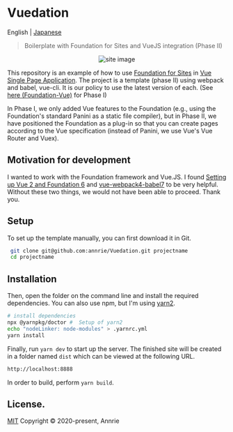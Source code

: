 # Vuedation

English | [Japanese](./README.ja.md)

> Boilerplate with Foundation for Sites and VueJS integration (Phase II)

<p align="center"><img src="https://user-images.githubusercontent.com/5172584/79530197-9f613e00-80a9-11ea-9903-c6eba751330e.png" alt="site image"></p>

This repository is an example of how to use [Foundation for Sites](https://get.foundation/sites/docs/) in [Vue Single Page Application](https://jp.vuejs.org). The project is a template (phase II) using webpack and babel, vue-cli. It is our policy to use the latest version of each.
(See [here (Foundation-Vue)](https://github.com/annrie/Foundation-Vue.git) for Phase I)

In Phase I, we only added Vue features to the Foundation (e.g., using the Foundation's standard Panini as a static file compiler), but in Phase II, we have positioned the Foundation as a plug-in so that you can create pages according to the Vue specification (instead of Panini, we use Vue's Vue Router and Vuex).

## Motivation for development

I wanted to work with the Foundation framework and Vue.JS.
I found [Setting up Vue 2 and Foundation 6](_COPY11@tommaso.marcelli/setting-up-vue-2-and-foundation-6-3f858b4ad20#.mfkp11mid) and [vue-webpack4-babel7](https://github.com/xsbear/vue-webpack4-babel7/) to be very helpful. Without these two things, we would not have been able to proceed. Thank you.

## Setup

To set up the template manually, you can first download it in Git.

```bash {.copy}
 git clone git@github.com:annrie/Vuedation.git projectname
 cd projectname
```

## Installation

Then, open the folder on the command line and install the required dependencies.
You can also use npm, but I'm using [yarn2](https://yarnpkg.com/getting-started/install).

```bash
# install dependencies
npx @yarnpkg/doctor #  Setup of yarn2
echo "nodeLinker: node-modules" > .yarnrc.yml
yarn install
```

Finally, run `yarn dev` to start up the server. The finished site will be created in a folder named `dist` which can be viewed at the following URL.

```bash
http://localhost:8888
```

In order to build, perform `yarn build`.

## License.

[MIT](https://github.com/annrie/Vuedation/blob/master/LICENSE)
Copyright &copy; 2020-present, Annrie
